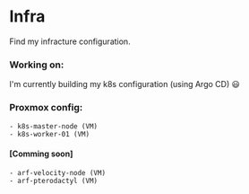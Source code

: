 # Infra

Find my infracture configuration.

### Working on:

I'm currently building my k8s configuration (using Argo CD) 😃

### Proxmox config: 
    - k8s-master-node (VM)
    - k8s-worker-01 (VM)

#### [Comming soon]

    - arf-velocity-node (VM)
    - arf-pterodactyl (VM)